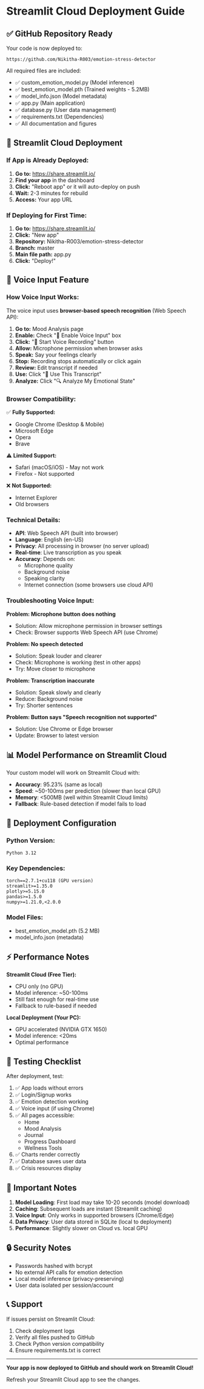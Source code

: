 # Streamlit Cloud Deployment Guide

## ✅ GitHub Repository Ready

Your code is now deployed to:
```
https://github.com/Nikitha-R003/emotion-stress-detector
```

All required files are included:
- ✅ custom_emotion_model.py (Model inference)
- ✅ best_emotion_model.pth (Trained weights - 5.2MB)
- ✅ model_info.json (Model metadata)
- ✅ app.py (Main application)
- ✅ database.py (User data management)
- ✅ requirements.txt (Dependencies)
- ✅ All documentation and figures

## 🚀 Streamlit Cloud Deployment

### If App is Already Deployed:

1. **Go to:** https://share.streamlit.io/
2. **Find your app** in the dashboard
3. **Click:** "Reboot app" or it will auto-deploy on push
4. **Wait:** 2-3 minutes for rebuild
5. **Access:** Your app URL

### If Deploying for First Time:

1. **Go to:** https://share.streamlit.io/
2. **Click:** "New app"
3. **Repository:** Nikitha-R003/emotion-stress-detector
4. **Branch:** master
5. **Main file path:** app.py
6. **Click:** "Deploy!"

## 🎤 Voice Input Feature

### How Voice Input Works:

The voice input uses **browser-based speech recognition** (Web Speech API):

1. **Go to:** Mood Analysis page
2. **Enable:** Check "🎤 Enable Voice Input" box
3. **Click:** "🎤 Start Voice Recording" button
4. **Allow:** Microphone permission when browser asks
5. **Speak:** Say your feelings clearly
6. **Stop:** Recording stops automatically or click again
7. **Review:** Edit transcript if needed
8. **Use:** Click "📝 Use This Transcript"
9. **Analyze:** Click "🔍 Analyze My Emotional State"

### Browser Compatibility:

✅ **Fully Supported:**
- Google Chrome (Desktop & Mobile)
- Microsoft Edge
- Opera
- Brave

⚠️ **Limited Support:**
- Safari (macOS/iOS) - May not work
- Firefox - Not supported

❌ **Not Supported:**
- Internet Explorer
- Old browsers

### Technical Details:

- **API**: Web Speech API (built into browser)
- **Language**: English (en-US)
- **Privacy**: All processing in browser (no server upload)
- **Real-time**: Live transcription as you speak
- **Accuracy**: Depends on:
  - Microphone quality
  - Background noise
  - Speaking clarity
  - Internet connection (some browsers use cloud API)

### Troubleshooting Voice Input:

**Problem: Microphone button does nothing**
- Solution: Allow microphone permission in browser settings
- Check: Browser supports Web Speech API (use Chrome)

**Problem: No speech detected**
- Solution: Speak louder and clearer
- Check: Microphone is working (test in other apps)
- Try: Move closer to microphone

**Problem: Transcription inaccurate**
- Solution: Speak slowly and clearly
- Reduce: Background noise
- Try: Shorter sentences

**Problem: Button says "Speech recognition not supported"**
- Solution: Use Chrome or Edge browser
- Update: Browser to latest version

## 📊 Model Performance on Streamlit Cloud

Your custom model will work on Streamlit Cloud with:
- **Accuracy**: 95.23% (same as local)
- **Speed**: ~50-100ms per prediction (slower than local GPU)
- **Memory**: <500MB (well within Streamlit Cloud limits)
- **Fallback**: Rule-based detection if model fails to load

## 🔧 Deployment Configuration

### Python Version:
```
Python 3.12
```

### Key Dependencies:
```
torch==2.7.1+cu118 (GPU version)
streamlit>=1.35.0
plotly>=5.15.0
pandas>=1.5.0
numpy>=1.21.0,<2.0.0
```

### Model Files:
- best_emotion_model.pth (5.2 MB)
- model_info.json (metadata)

## ⚡ Performance Notes

**Streamlit Cloud (Free Tier):**
- CPU only (no GPU)
- Model inference: ~50-100ms
- Still fast enough for real-time use
- Fallback to rule-based if needed

**Local Deployment (Your PC):**
- GPU accelerated (NVIDIA GTX 1650)
- Model inference: <20ms
- Optimal performance

## 🎯 Testing Checklist

After deployment, test:

1. ✅ App loads without errors
2. ✅ Login/Signup works
3. ✅ Emotion detection working
4. ✅ Voice input (if using Chrome)
5. ✅ All pages accessible:
   - Home
   - Mood Analysis
   - Journal
   - Progress Dashboard
   - Wellness Tools
6. ✅ Charts render correctly
7. ✅ Database saves user data
8. ✅ Crisis resources display

## 📝 Important Notes

1. **Model Loading**: First load may take 10-20 seconds (model download)
2. **Caching**: Subsequent loads are instant (Streamlit caching)
3. **Voice Input**: Only works in supported browsers (Chrome/Edge)
4. **Data Privacy**: User data stored in SQLite (local to deployment)
5. **Performance**: Slightly slower on Cloud vs. local GPU

## 🔒 Security Notes

- Passwords hashed with bcrypt
- No external API calls for emotion detection
- Local model inference (privacy-preserving)
- User data isolated per session/account

## 📞 Support

If issues persist on Streamlit Cloud:
1. Check deployment logs
2. Verify all files pushed to GitHub
3. Check Python version compatibility
4. Ensure requirements.txt is correct

---

**Your app is now deployed to GitHub and should work on Streamlit Cloud!**

Refresh your Streamlit Cloud app to see the changes.


